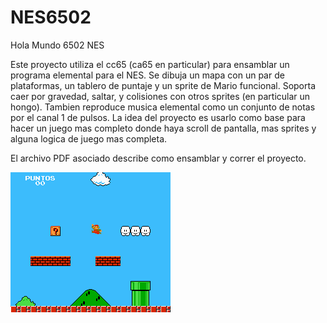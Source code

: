 # NES6502
Hola Mundo 6502 NES

Este proyecto utiliza el cc65 (ca65 en particular) para ensamblar un programa elemental para el NES. Se dibuja un mapa con un par de plataformas, un tablero de puntaje y un sprite de Mario funcional. Soporta caer por gravedad, saltar, y colisiones con otros sprites (en particular un hongo). Tambien reproduce musica elemental como un conjunto de notas por el canal 1 de pulsos.
La idea del proyecto es usarlo como base para hacer un juego mas completo donde haya scroll de pantalla, mas sprites y alguna logica de juego mas completa.

El archivo PDF asociado describe como ensamblar y correr el proyecto.

![Screenshot](https://github.com/edgardogho/NES6502/blob/master/mario-0.png)
